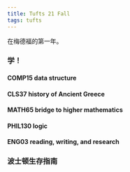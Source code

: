 ```yaml
---
title: Tufts 21 Fall
tags: tufts
---
```


在梅德福的第一年。

<!--more-->

### 学！

#### COMP15 data structure

#### CLS37 history of Ancient Greece

#### MATH65 bridge to higher mathematics

#### PHIL130 logic

#### ENG03 reading, writing, and research



### 波士顿生存指南













